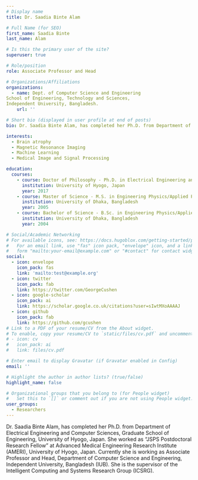 ```yaml
---
# Display name
title: Dr. Saadia Binte Alam

# Full Name (for SEO)
first_name: Saadia Binte
last_name: Alam

# Is this the primary user of the site?
superuser: true

# Role/position
role: Associate Professor and Head

# Organizations/Affiliations
organizations:
  - name: Dept. of Computer Science and Engineering
School of Engineering, Technology and Sciences,
Independent University, Bangladesh.
    url: ''

# Short bio (displayed in user profile at end of posts)
bio: Dr. Saadia Binte Alam, has completed her Ph.D. from Department of Electrical Engineering and Computer Sciences, Graduate School of Engineering, University of Hyogo, Japan. She worked as “JSPS Postdoctoral Research Fellow” at Advanced Medical Engineering Research Institute (AMERI), University of Hyogo, Japan. Currently she is working as Associate Professor and Head, Department of Computer Science and Engineering, Independent University, Bangladesh (IUB).  

interests:
  - Brain atrophy
  - Magnetic Resonance Imaging
  - Machine Learning
  - Medical Image and Signal Processing

education:
  courses:
    - course: Doctor of Philosophy - Ph.D. in Electrical Engineering and Computer Science
      institution: University of Hyogo, Japan
      year: 2017
    - course: Master of Science - M.S. in Engineering Physics/Applied Physics
      institution: University of Dhaka, Bangladesh
      year: 2005
    - course: Bachelor of Science - B.Sc. in Engineering Physics/Applied Physics
      institution: University of Dhaka, Bangladesh
      year: 2004

# Social/Academic Networking
# For available icons, see: https://docs.hugoblox.com/getting-started/page-builder/#icons
#   For an email link, use "fas" icon pack, "envelope" icon, and a link in the
#   form "mailto:your-email@example.com" or "#contact" for contact widget.
social:
  - icon: envelope
    icon_pack: fas
    link: 'mailto:test@example.org'
  - icon: twitter
    icon_pack: fab
    link: https://twitter.com/GeorgeCushen
  - icon: google-scholar
    icon_pack: ai
    link: https://scholar.google.co.uk/citations?user=sIwtMXoAAAAJ
  - icon: github
    icon_pack: fab
    link: https://github.com/gcushen
# Link to a PDF of your resume/CV from the About widget.
# To enable, copy your resume/CV to `static/files/cv.pdf` and uncomment the lines below.
# - icon: cv
#   icon_pack: ai
#   link: files/cv.pdf

# Enter email to display Gravatar (if Gravatar enabled in Config)
email: ''

# Highlight the author in author lists? (true/false)
highlight_name: false

# Organizational groups that you belong to (for People widget)
#   Set this to `[]` or comment out if you are not using People widget.
user_groups:
  - Researchers
---
```


Dr. Saadia Binte Alam, has completed her Ph.D. from Department of Electrical Engineering and Computer Sciences, Graduate School of Engineering, University of Hyogo, Japan. She worked as “JSPS Postdoctoral Research Fellow” at Advanced Medical Engineering Research Institute (AMERI), University of Hyogo, Japan. Currently she is working as Associate Professor and Head, Department of Computer Science and Engineering, Independent University, Bangladesh (IUB).
She is the supervisor of the Intelligent Computing and Systems Research Group (ICSRG).
